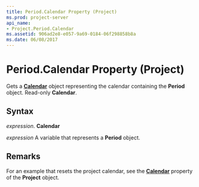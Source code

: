 ```yaml
---
title: Period.Calendar Property (Project)
ms.prod: project-server
api_name:
- Project.Period.Calendar
ms.assetid: 906ad2e8-e057-9a69-0184-06f298858b8a
ms.date: 06/08/2017
---
```



# Period.Calendar Property (Project)

Gets a  **[Calendar](calendar-object-project.md)** object representing the calendar containing the **Period** object. Read-only **Calendar**.


## Syntax

 _expression_. **Calendar**

 _expression_ A variable that represents a **Period** object.


## Remarks

For an example that resets the project calendar, see the  **[Calendar](project-calendar-property-project.md)** property of the **Project** object.


